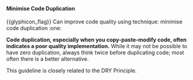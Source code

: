 <div id="title">

#### Minimise Code Duplication

</div>
<span id="outcomes">{{glyphicon_flag}} Can improve code quality using technique: minimise code duplication  :one:</span>

<div id="body">

**Code duplication, especially when you copy-paste-modify code, often indicates a poor quality implementation.** While it may not be possible to have zero duplication, always think twice before duplicating code; most often there is a better alternative.

This guideline is closely related to the <trigger for="modal:duplication-dry" trigger="click">DRY Principle<trigger>. 

<modal title="**{{glyphicon_eye_open}} DRY Principle**" id="modal:duplication-dry">
  <include src="../../../../principles/dryPrinciple/unit-inElsewhere-asFlat.md" boilerplate />
</modal>

</div>

<div id="extras">
</div>